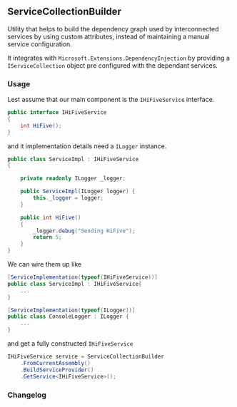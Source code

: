 ## ServiceCollectionBuilder

Utility that helps to build the dependency graph used by interconnected services by using custom attributes, instead of maintaining a manual service configuration.

It integrates with ``Microsoft.Extensions.DependencyInjection`` by providing a ``IServiceCollection`` object pre configured with the dependant services.

### Usage

Lest assume that our main component is the ``IHiFiveService`` interface.

```csharp
public interface IHiFiveService
{
    int HiFive();
}
```

and it implementation details need a ``ILogger`` instance.
```csharp
public class ServiceImpl : IHiFiveService
{

    private readonly ILogger _logger;

    public ServiceImpl(ILogger logger) {
        this._logger = logger;
    }

    public int HiFive()
    {
        _logger.debug("Sending HiFive");
        return 5;
    }
}
```
We can wire them up like
```csharp
[ServiceImplementation(typeof(IHiFiveService))]
public class ServiceImpl : IHiFiveService{
    ...
}

[ServiceImplementation(typeof(ILogger))]
public class ConsoleLogger : ILogger {
    ...
}
```
and get a fully constructed ``IHiFiveService``
```csharp
IHiFiveService service = ServiceCollectionBuilder
    .FromCurrentAssembly()
    .BuildServiceProvider()
    .GetService<IHiFiveService>();
```

### Changelog